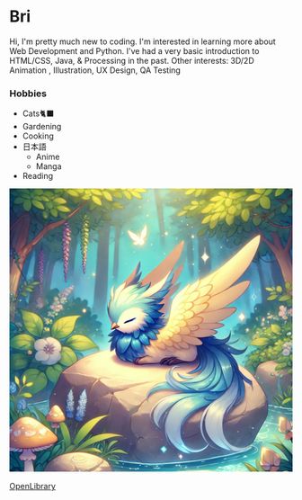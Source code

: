 # Bri 

Hi, I'm pretty much new to coding. I'm interested in learning more about Web Development and Python. I've had a very basic introduction to HTML/CSS, Java, & Processing in the past. Other interests: 3D/2D Animation , Illustration, UX Design, QA Testing 

### Hobbies

- Cats🐈‍⬛
- Gardening
- Cooking
- 日本語
    - Anime
    - Manga
- Reading

![Phoenix](AboutPage/images/Phoenix.png)

[OpenLibrary](https://openlibrary.org/)
